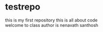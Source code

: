 # testrepo
this is my first repository
this is all about code
<br> welcome to class
author is nenavath santhosh